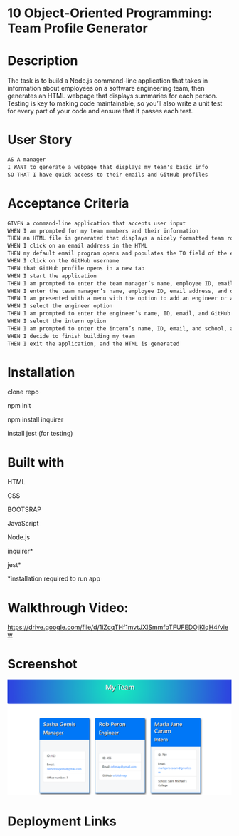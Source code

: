 # 10 Object-Oriented Programming: Team Profile Generator

# Description
The task is to build a Node.js command-line application that takes in information about employees on a software engineering team, then generates an HTML webpage that displays summaries for each person. Testing is key to making code maintainable, so you’ll also write a unit test for every part of your code and ensure that it passes each test.


# User Story
```md
AS A manager
I WANT to generate a webpage that displays my team's basic info
SO THAT I have quick access to their emails and GitHub profiles
```

# Acceptance Criteria
```md
GIVEN a command-line application that accepts user input
WHEN I am prompted for my team members and their information
THEN an HTML file is generated that displays a nicely formatted team roster based on user input
WHEN I click on an email address in the HTML
THEN my default email program opens and populates the TO field of the email with the address
WHEN I click on the GitHub username
THEN that GitHub profile opens in a new tab
WHEN I start the application
THEN I am prompted to enter the team manager’s name, employee ID, email address, and office number
WHEN I enter the team manager’s name, employee ID, email address, and office number
THEN I am presented with a menu with the option to add an engineer or an intern or to finish building my team
WHEN I select the engineer option
THEN I am prompted to enter the engineer’s name, ID, email, and GitHub username, and I am taken back to the menu
WHEN I select the intern option
THEN I am prompted to enter the intern’s name, ID, email, and school, and I am taken back to the menu
WHEN I decide to finish building my team
THEN I exit the application, and the HTML is generated
```

# Installation
clone repo 

npm init

npm install inquirer

install jest (for testing)

# Built with
HTML

CSS

BOOTSRAP

JavaScript

Node.js

inquirer*

jest*

*installation required to run app

# Walkthrough Video: 

https://drive.google.com/file/d/1iZcqTHf1mvtJXlSmmfbTFUFEDOjKIqH4/view

# Screenshot

<img src="./assets/teamProfileGenerator.png" />

# Deployment Links
